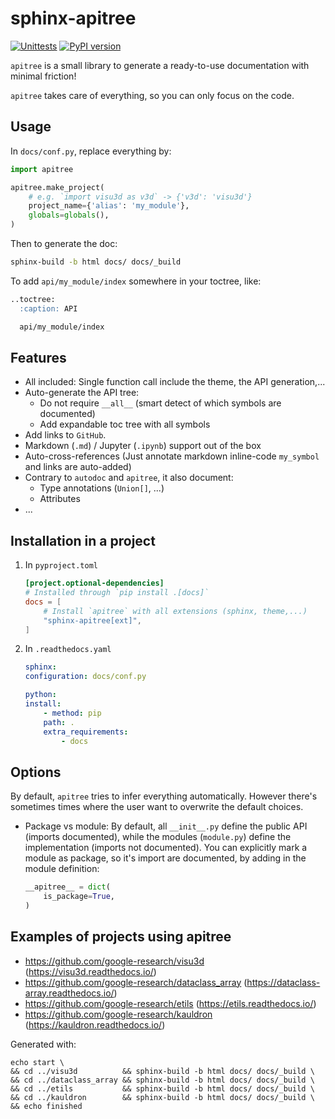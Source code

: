 # sphinx-apitree

[![Unittests](https://github.com/conchylicultor/sphinx-apitree/actions/workflows/pytest_and_autopublish.yml/badge.svg)](https://github.com/conchylicultor/sphinx-apitree/actions/workflows/pytest_and_autopublish.yml)
[![PyPI version](https://badge.fury.io/py/sphinx-apitree.svg)](https://badge.fury.io/py/sphinx-apitree)


`apitree` is a small library to generate a ready-to-use documentation with minimal friction!

`apitree` takes care of everything, so you can only focus on the code.

## Usage

In `docs/conf.py`, replace everything by:

```python
import apitree

apitree.make_project(
    # e.g. `import visu3d as v3d` -> {'v3d': 'visu3d'}
    project_name={'alias': 'my_module'},
    globals=globals(),
)
```

Then to generate the doc:

```sh
sphinx-build -b html docs/ docs/_build
```

To add `api/my_module/index` somewhere in your toctree, like:

```md
..toctree:
  :caption: API

  api/my_module/index
```

## Features

* All included: Single function call include the theme, the API generation,...
* Auto-generate the API tree:
  * Do not require `__all__` (smart detect of which symbols are documented)
  * Add expandable toc tree with all symbols
* Add links to `GitHub`.
* Markdown (`.md`) / Jupyter (`.ipynb`) support out of the box
* Auto-cross-references (Just annotate markdown inline-code `my_symbol` and links are auto-added)
* Contrary to `autodoc` and `apitree`, it also document:
  * Type annotations (`Union[]`, ...)
  * Attributes
* ...

## Installation in a project

1.  In `pyproject.toml`

    ```toml
    [project.optional-dependencies]
    # Installed through `pip install .[docs]`
    docs = [
        # Install `apitree` with all extensions (sphinx, theme,...)
        "sphinx-apitree[ext]",
    ]
    ```

1.  In `.readthedocs.yaml`

    ```yaml
    sphinx:
    configuration: docs/conf.py

    python:
    install:
        - method: pip
        path: .
        extra_requirements:
            - docs
    ```

## Options

By default, `apitree` tries to infer everything automatically. However there's sometimes
times where the user want to overwrite the default choices.

*   Package vs module: By default, all `__init__.py` define the public API (imports documented), while
    the modules (`module.py`) define the implementation (imports not documented).
    You can explicitly mark a module as package, so it's import are documented, by adding in the
    module definition:

    ```python
    __apitree__ = dict(
        is_package=True,
    )
    ```

## Examples of projects using apitree

* https://github.com/google-research/visu3d (https://visu3d.readthedocs.io/)
* https://github.com/google-research/dataclass_array (https://dataclass-array.readthedocs.io/)
* https://github.com/google-research/etils (https://etils.readthedocs.io/)
* https://github.com/google-research/kauldron (https://kauldron.readthedocs.io/)

Generated with:

```
echo start \
&& cd ../visu3d          && sphinx-build -b html docs/ docs/_build \
&& cd ../dataclass_array && sphinx-build -b html docs/ docs/_build \
&& cd ../etils           && sphinx-build -b html docs/ docs/_build \
&& cd ../kauldron        && sphinx-build -b html docs/ docs/_build \
&& echo finished
```
